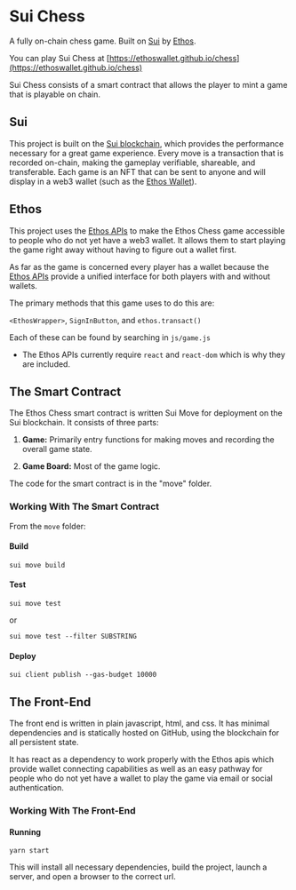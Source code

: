 # Sui Chess

A fully on-chain chess game. Built on [Sui](https://sui.io) by [Ethos](https://ethoswallet.xyz).

You can play Sui Chess at [https://ethoswallet.github.io/chess](https://ethoswallet.github.io/chess)

Sui Chess consists of a smart contract that allows the player to mint a game that is playable on chain.

## Sui

This project is built on the [Sui blockchain](https://sui.io), which provides the performance necessary for a great game experience. Every move is a transaction that is recorded on-chain, making the gameplay verifiable, shareable, and transferable. Each game is an NFT that can be sent to anyone and will display in a web3 wallet (such as the [Ethos Wallet](https://chrome.google.com/webstore/detail/ethos-wallet/mcbigmjiafegjnnogedioegffbooigli)).

## Ethos

This project uses the [Ethos APIs](https://ethoswallet.xyz/developers) to make the Ethos Chess game accessible to people who do not yet have a web3 wallet. It allows them to start playing the game right away without having to figure out a wallet first.

As far as the game is concerned every player has a wallet because the [Ethos APIs](https://ethoswallet.xyz/developers) provide a unified interface for both players with and without wallets.

The primary methods that this game uses to do this are:

`<EthosWrapper>`, `SignInButton`, and `ethos.transact()`

Each of these can be found by searching in `js/game.js`

- The Ethos APIs currently require `react` and `react-dom` which is why they are included.

## The Smart Contract

The Ethos Chess smart contract is written Sui Move for deployment on the Sui blockchain. It consists of three parts:

1. **Game:** Primarily entry functions for making moves and recording the overall game state.

2. **Game Board:** Most of the game logic.

The code for the smart contract is in the "move" folder.

### Working With The Smart Contract

From the `move` folder:

#### Build

`sui move build`

#### Test

`sui move test`

or

`sui move test --filter SUBSTRING`

#### Deploy

`sui client publish --gas-budget 10000`

## The Front-End

The front end is written in plain javascript, html, and css. It has minimal dependencies and is statically hosted on GitHub, using the blockchain for all persistent state.

It has react as a dependency to work properly with the Ethos apis which provide wallet connecting capabilities as well as an easy pathway for people who do not yet have a wallet to play the game via email or social authentication.

### Working With The Front-End

#### Running

`yarn start`

This will install all necessary dependencies, build the project, launch a server, and open a browser to the correct url.
